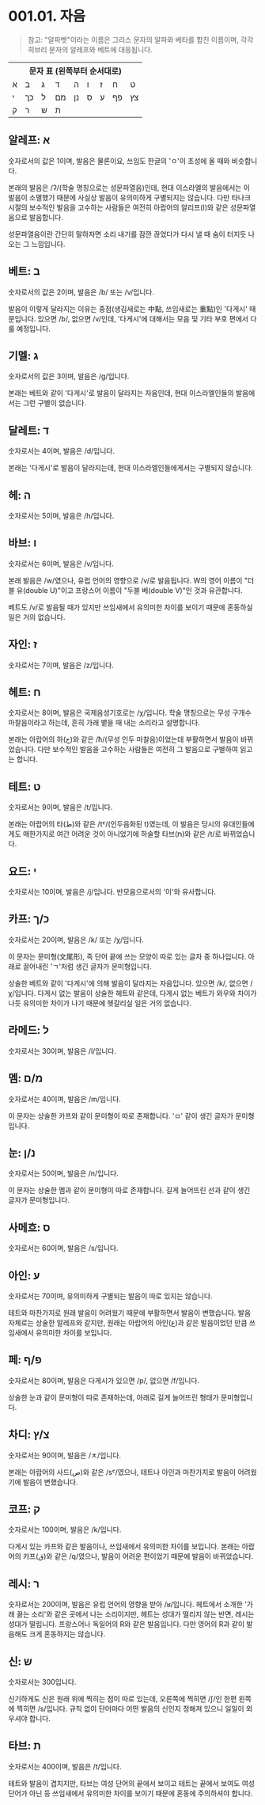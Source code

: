 # 001.01. 자음
> 참고: "알파벳"이라는 이름은 그리스 문자의 알파와 베타를 합친 이름이며, 각각 히브리 문자의 알레프와 베트에 대응됩니다.
<table>
  <tr>
    <th colspan=9>문자 표 (왼쪽부터 순서대로)</th>
  </tr>
  <tr>
    <td>א</td>
    <td>ב</td>
    <td>ג</td>
    <td>ד</td>
    <td>ה</td>
    <td>ו</td>
    <td>ז</td>
    <td>ח</td>
    <td>ט</td>
  </tr>
  <tr>
    <td>י</td>
    <td>כך</td>
    <td>ל</td>
    <td>מם</td>
    <td>נן</td>
    <td>ס</td>
    <td>ע</td>
    <td>פף</td>
    <td>צץ</td>
  </tr>
  <tr>
    <td>ק</td>
    <td>ר</td>
    <td>ש</td>
    <td>ת</td>
    <td></td>
    <td></td>
    <td></td>
    <td></td>
    <td></td>
  </tr>
</table>

## 알레프: א
숫자로서의 값은 1이며, 발음은 물론이요, 쓰임도 한글의 'ㅇ'이 초성에 올 때와 비슷합니다.

본래의 발음은 \/ʔ\/(학술 명칭으로는 성문파열음)인데, 현대 이스라엘의 발음에서는 이 발음이 소멸했기 때문에
사실상 발음이 유의미하게 구별되지는 않습니다.
다만 타나크 시절의 보수적인 발음을 고수하는 사람들은 여전히 아랍어의 알리프(ا)와 같은 성문파열음으로 발음합니다.

성문파열음이란 간단히 말하자면 소리 내기를 잠깐 끊었다가 다시 낼 때 숨이 터지듯 나오는 그 느낌입니다.
## 베트: ב
숫자로서의 값은 2이며, 발음은 \/b\/ 또는 \/v\/입니다.

발음이 이렇게 달라지는 이유는 중점(생김새로는 中點, 쓰임새로는 重點)인 '다게시' 때문입니다.
있으면 \/b\/, 없으면 \/v\/인데,
'다게시'에 대해서는 모음 및 기타 부호 편에서 다룰 예정입니다.
## 기멜: ג
숫자로서의 값은 3이며, 발음은 \/g\/입니다.

본래는 베트와 같이 '다게시'로 발음이 달라지는 자음인데, 현대 이스라엘인들의 발음에서는 그런 구별이 없습니다.
## 달레트: ד
숫자로서는 4이며, 발음은 \/d\/입니다.

본래는 '다게시'로 발음이 달라지는데, 현대 이스라엘인들에게서는 구별되지 않습니다.
## 헤: ה
숫자로서는 5이며, 발음은 \/h\/입니다.
## 바브: ו
숫자로서는 6이며, 발음은 \/v\/입니다.

본래 발음은 \/w\/였으나, 유럽 언어의 영향으로 \/v\/로 발음됩니다. W의 영어 이름이 "더블 유(double U)"이고 프랑스어 이름이 "두블 베(double V)"인 것과 유관합니다.

베트도 \/v\/로 발음될 때가 있지만 쓰임새에서 유의미한 차이를 보이기 때문에 혼동하실 일은 거의 없습니다.
## 자인: ז
숫자로서는 7이며, 발음은 \/z\/입니다.
## 헤트: ח
숫자로서는 8이며, 발음은 국제음성기호로는 \/χ\/입니다. 학술 명칭으로는 무성 구개수 마찰음이라고 하는데, 흔히 가래 뱉을 때 내는 소리라고 설명합니다.

본래는 아랍어의 하(ح)와 같은 \/ħ\/(무성 인두 마찰음)이었는데 부활하면서 발음이 바뀌었습니다.
다만 보수적인 발음을 고수하는 사람들은 여전히 그 발음으로 구별하여 읽고는 합니다.
## 테트: ט
숫자로서는 9이며, 발음은 \/t\/입니다.

본래는 아랍어의 타(ط)와 같은 \/tˤ\/(인두음화된 t)였는데,
이 발음은 당시의 유대인들에게도 매한가지로 여간 어려운 것이 아니었기에 하술할 타브(ת)와 같은 \/t\/로 바뀌었습니다.
## 요드: י
숫자로서는 10이며, 발음은 \/j\/입니다. 반모음으로서의 '이'와 유사합니다.
## 카프: כ/ך
숫자로서는 20이며, 발음은 \/k\/ 또는 \/χ\/입니다.

이 문자는 문미형(文尾形), 즉 단어 끝에 쓰는 모양이 따로 있는 글자 중 하나입니다. 아래로 끌어내린 'ㄱ'처럼 생긴 글자가 문미형입니다.

상술한 베트와 같이 '다게시'에 의해 발음이 달라지는 자음입니다.
있으면 \/k\/, 없으면 \/χ\/입니다.
다게시 없는 발음이 상술한 헤트와 같은데, 다게시 없는 베트가 와우와 차이가 나듯 유의미한 차이가 나기 때문에 헷갈리실 일은 거의 없습니다.
## 라메드: ל
숫자로서는 30이며, 발음은 \/l\/입니다.
## 멤: מ/ם
숫자로서는 40이며, 발음은 \/m\/입니다.

이 문자는 상술한 카프와 같이 문미형이 따로 존재합니다. 'ㅁ' 같이 생긴 글자가 문미형입니다.
## 눈: נ/ן
숫자로서는 50이며, 발음은 \/n\/입니다.

이 문자는 상술한 멤과 같이 문미형이 따로 존재합니다. 길게 늘어뜨린 선과 같이 생긴 글자가 문미형입니다.
## 사메흐: ס
숫자로서는 60이며, 발음은 \/s\/입니다.
## 아인: ע
숫자로서는 70이며, 유의미하게 구별되는 발음이 따로 있지는 않습니다.

테트와 마찬가지로 원래 발음이 어려웠기 때문에 부활하면서 발음이 변했습니다.
발음 자체로는 상술한 알레프와 같지만, 원래는 아랍어의 아인(ع)과 같은 발음이었던 만큼 쓰임새에서 유의미한 차이를 보입니다.
## 페: פ/ף
숫자로서는 80이며, 발음은 다게시가 있으면 \/p\/, 없으면 \/f\/입니다.

상술한 눈과 같이 문미형이 따로 존재하는데, 아래로 길게 늘어뜨린 형태가 문미형입니다.
## 차디: צ/ץ
숫자로서는 90이며, 발음은 \/ㅊ\/입니다.

본래는 아랍어의 사드(ص)와 같은 \/sˤ\/였으나, 테트나 아인과 마찬가지로 발음이 어려웠기에 발음이 변했습니다.
## 코프: ק
숫자로서는 100이며, 발음은 \/k\/입니다.

다게시 있는 카프와 같은 발음이나, 쓰임새에서 유의미한 차이를 보입니다.
본래는 아랍어의 카프(ق)와 같은 \/q\/였으나, 발음이 어려운 편이었기 때문에 발음이 바뀌었습니다.
## 레시: ר
숫자로서는 200이며, 발음은 유럽 언어의 영향을 받아 \/ʁ\/입니다.
헤트에서 소개한 '가래 끓는 소리'와 같은 곳에서 나는 소리이지만,
헤트는 성대가 떨리지 않는 반면, 레시는 성대가 떨립니다.
프랑스어나 독일어의 R와 같은 발음입니다.
다만 영어의 R과 같이 발음해도 크게 혼동하지는 않습니다.
## 신: ש
숫자로서는 300입니다.

신기하게도 신은 원래 위에 찍히는 점이 따로 있는데, 오른쪽에 찍히면 \/ʃ\/인 한편 왼쪽에 찍히면 /s/입니다.
규칙 없이 단어마다 어떤 발음의 신인지 정해져 있으니 일일이 외우셔야 합니다.
## 타브: ת
숫자로서는 400이며, 발음은 /t/입니다.

테트와 발음이 겹치지만, 타브는 여성 단어의 끝에서 보이고 테트는 끝에서 보여도 여성 단어가 아닌 등 쓰임새에서 유의미한 차이를 보이기 때문에 혼동에 주의하셔야 합니다.
